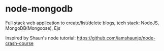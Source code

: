 # node-mongodb
Full stack web application to create/list/delete blogs, tech stack: NodeJS, MongoDB(Mongoose), Ejs

Inspired by Shaun's node tutorial: https://github.com/iamshaunjp/node-crash-course
